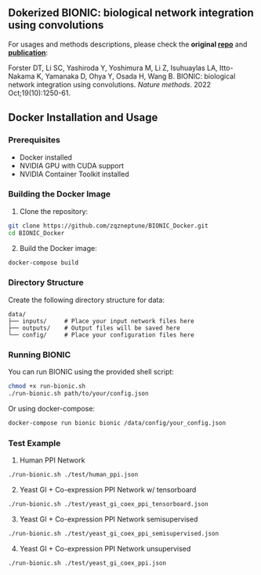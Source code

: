 ## Dokerized BIONIC: biological network integration using convolutions

For usages and methods descriptions, please check the **original [repo](https://github.com/bowang-lab/BIONIC)** and **[publication](https://www.nature.com/articles/s41592-022-01616-x)**:

Forster DT, Li SC, Yashiroda Y, Yoshimura M, Li Z, Isuhuaylas LA, Itto-Nakama K, Yamanaka D, Ohya Y, Osada H, Wang B. BIONIC: biological network integration using convolutions. *Nature methods*. 2022 Oct;19(10):1250-61.

## Docker Installation and Usage

### Prerequisites
- Docker installed
- NVIDIA GPU with CUDA support
- NVIDIA Container Toolkit installed

### Building the Docker Image
1. Clone the repository:
```bash
git clone https://github.com/zqzneptune/BIONIC_Docker.git
cd BIONIC_Docker
```

2. Build the Docker image:
```bash
docker-compose build
```

### Directory Structure
Create the following directory structure for data:
```
data/
├── inputs/     # Place your input network files here
├── outputs/    # Output files will be saved here
└── config/     # Place your configuration files here
```

### Running BIONIC
You can run BIONIC using the provided shell script:
```bash
chmod +x run-bionic.sh
./run-bionic.sh path/to/your/config.json
```

Or using docker-compose:
```bash
docker-compose run bionic bionic /data/config/your_config.json
```

### Test Example
1. Human PPI Network

```bash
./run-bionic.sh ./test/human_ppi.json
```

2. Yeast GI + Co-expression PPI Network w/ tensorboard

```bash
./run-bionic.sh ./test/yeast_gi_coex_ppi_tensorboard.json
```

3. Yeast GI + Co-expression PPI Network semisupervised

```bash
./run-bionic.sh ./test/yeast_gi_coex_ppi_semisupervised.json
```

4. Yeast GI + Co-expression PPI Network unsupervised

```bash
./run-bionic.sh ./test/yeast_gi_coex_ppi.json
```


